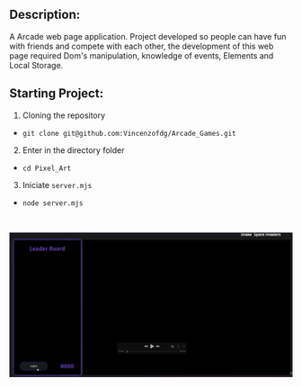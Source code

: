 ## Description:
A Arcade web page application. Project developed so people can have fun with friends and compete with each other, the development of this web page required Dom's manipulation, knowledge of events, Elements and Local Storage.

## Starting Project:
1. Cloning the repository
-  `git clone git@github.com:Vincenzofdg/Arcade_Games.git`
2. Enter in the directory folder
- `cd Pixel_Art`
3. Iniciate `server.mjs`
- `node server.mjs`

<br />

![image](preview.gif)
